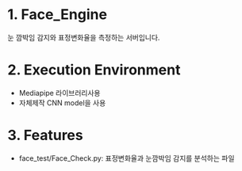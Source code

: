 # 1. Face_Engine
눈 깜박임 감지와 표정변화율을 측정하는 서버입니다.

# 2. Execution Environment
* Mediapipe 라이브러리사용 
* 자체제작 CNN model을 사용<br>


# 3. Features
* face_test/Face_Check.py: 표정변화율과 눈깜박임 감지를 분석하는 파일
